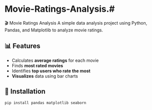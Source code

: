 # Movie-Ratings-Analysis.#
🎬 Movie Ratings Analysis
A simple data analysis project using Python, Pandas, and Matplotlib to analyze movie ratings.

## 📊 Features
- Calculates **average ratings** for each movie
- Finds **most rated movies**
- Identifies **top users who rate the most**
- **Visualizes** data using bar charts

## 🚀 Installation
```bash
pip install pandas matplotlib seaborn
